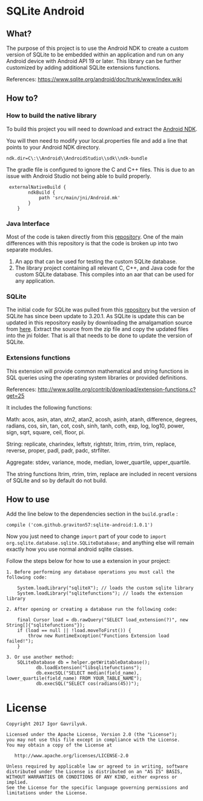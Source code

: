 # SQLite Android 


## What?

The purpose of this project is to use the Android NDK to create a custom version of SQLite to be embedded within an application and run on any Android device with Android API 19 or later.
This library can be further customized by adding additional SQLite extensions functions.

References: https://www.sqlite.org/android/doc/trunk/www/index.wiki

## How to?
### How to build the native library
To build this project you will need to download and extract the [Android NDK](https://developer.android.com/tools/sdk/ndk/index.html "Title").

You will then need to modify your local.properties file and add a line that points to your Android NDK directory.

`ndk.dir=C\:\\Android\\AndroidStudio\\sdk\\ndk-bundle`

The gradle file is configured to ignore the C and C++ files. This is due to an issue with Android Studio not being able to build properly. 
        
     externalNativeBuild {
            ndkBuild {
                path 'src/main/jni/Android.mk'
            }
        }

### Java Interface

Most of the code is taken directly from this [repository](http://www.sqlite.org/android/tree?ci=api-level-15 "Title").
One of the main differences with this repository is that the code is broken up into two separate modules.

1. An app that can be used for testing the custom SQLite database.
2. The library project containing all relevant C, C++, and Java code for the custom SQLite database. This compiles into an aar that can be used for any application.

### SQLite

The initial code for SQLite was pulled from this [repository](http://www.sqlite.org/android/tree?ci=api-level-15 "Title") but the version of SQLite has since been update to 3.20.1.
As SQLite is update this can be updated in this repository easily by downloading the amalgamation source from [here](http://www.sqlite.org/download.html "Title"). 
Extract the source from the zip file and copy the updated files into the jni folder. That is all that needs to be done to update the version of SQLite.

### Extensions functions

This extension will provide common mathematical and string functions in SQL queries using the operating system libraries or provided definitions.

References: http://www.sqlite.org/contrib/download/extension-functions.c?get=25

It includes the following functions:

Math: acos, asin, atan, atn2, atan2, acosh, asinh, atanh, difference,
degrees, radians, cos, sin, tan, cot, cosh, sinh, tanh, coth, exp,
log, log10, power, sign, sqrt, square, ceil, floor, pi.

String: replicate, charindex, leftstr, rightstr, ltrim, rtrim, trim,
replace, reverse, proper, padl, padr, padc, strfilter.

Aggregate: stdev, variance, mode, median, lower_quartile,
upper_quartile.

The string functions ltrim, rtrim, trim, replace are included in
recent versions of SQLite and so by default do not build.

## How to use

Add the line below to the dependencies section in the ```build.gradle``` :
```
compile ('com.github.graviton57:sqlite-android:1.0.1')
```
Now you just need to change ```import``` part of your code to ```import org.sqlite.database.sqlite.SQLiteDatabase;``` and anything else will remain exactly how you use normal android sqlite classes.

Follow the steps below for how to use a extension in your project:

    1. Before performing any database operations you must call the following code:
        
        System.loadLibrary("sqliteX"); // loads the custom sqlite library
        System.loadLibrary("sqlitefunctions"); // loads the extension library
        
    2. After opening or creating a database run the following code:
    
        final Cursor load = db.rawQuery("SELECT load_extension(?)", new String[]{"sqlitefunctions"});
        if (load == null || !load.moveToFirst()) {
            throw new RuntimeException("Functions Extension load failed!");
        }
       
    3. Or use another method:
        SQLiteDatabase db = helper.getWritableDatabase();
               db.loadExtension("libsqlitefunctions");
               db.execSQL("SELECT median(field_name), lower_quartile(field_name) FROM YOUR_TABLE_NAME");
               db.execSQL("SELECT cos(radians(45))");
        


License
=======

    Copyright 2017 Igor Gavrilyuk.

    Licensed under the Apache License, Version 2.0 (the "License");
    you may not use this file except in compliance with the License.
    You may obtain a copy of the License at

       http://www.apache.org/licenses/LICENSE-2.0

    Unless required by applicable law or agreed to in writing, software
    distributed under the License is distributed on an "AS IS" BASIS,
    WITHOUT WARRANTIES OR CONDITIONS OF ANY KIND, either express or implied.
    See the License for the specific language governing permissions and
    limitations under the License.




   